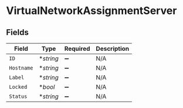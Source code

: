 # VirtualNetworkAssignmentServer


## Fields

| Field              | Type               | Required           | Description        |
| ------------------ | ------------------ | ------------------ | ------------------ |
| `ID`               | **string*          | :heavy_minus_sign: | N/A                |
| `Hostname`         | **string*          | :heavy_minus_sign: | N/A                |
| `Label`            | **string*          | :heavy_minus_sign: | N/A                |
| `Locked`           | **bool*            | :heavy_minus_sign: | N/A                |
| `Status`           | **string*          | :heavy_minus_sign: | N/A                |